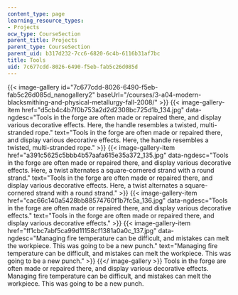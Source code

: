 ```yaml
---
content_type: page
learning_resource_types:
- Projects
ocw_type: CourseSection
parent_title: Projects
parent_type: CourseSection
parent_uid: b317d232-7cc6-6820-6c4b-6116b31af7bc
title: Tools
uid: 7c677cdd-8026-6490-f5eb-fab5c26d085d
---
```


{{< image-gallery id="7c677cdd-8026-6490-f5eb-fab5c26d085d_nanogallery2" baseUrl="/courses/3-a04-modern-blacksmithing-and-physical-metallurgy-fall-2008/" >}}
{{< image-gallery-item href="d5cb4c4b7f0b753a2d2d2308bc725d1b_134.jpg" data-ngdesc="Tools in the forge are often made or repaired there, and display various decorative effects. Here, the handle resembles a twisted, multi-stranded rope." text="Tools in the forge are often made or repaired there, and display various decorative effects. Here, the handle resembles a twisted, multi-stranded rope." >}}
{{< image-gallery-item href="a391c5625c5bbb4b57aafa615e35a372_135.jpg" data-ngdesc="Tools in the forge are often made or repaired there, and display various decorative effects. Here, a twist alternates a square-cornered strand with a round strand." text="Tools in the forge are often made or repaired there, and display various decorative effects. Here, a twist alternates a square-cornered strand with a round strand." >}}
{{< image-gallery-item href="cac66c140a5428bb88574760f1b7fc5a_136.jpg" data-ngdesc="Tools in the forge are often made or repaired there, and display various decorative effects." text="Tools in the forge are often made or repaired there, and display various decorative effects." >}}
{{< image-gallery-item href="ff1cbc7abf5ca99d11158cf1381a0a0c_137.jpg" data-ngdesc="Managing fire temperature can be difficult, and mistakes can melt the workpiece. This was going to be a new punch." text="Managing fire temperature can be difficult, and mistakes can melt the workpiece. This was going to be a new punch." >}}
{{</ image-gallery >}}
Tools in the forge are often made or repaired there, and display various decorative effects. Managing fire temperature can be difficult, and mistakes can melt the workpiece. This was going to be a new punch.